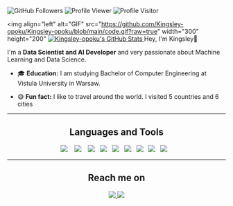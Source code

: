 <img src="https://img.shields.io/github/followers/Kingsley-opoku?label=Followers%20&logo=github" alt="GitHub Followers" /> <img src="https://komarev.com/ghpvc/?username=Kingsley-opoku&label=Profile%20views&color=0e75b6&style=flat" alt="Profile Viewer" /> <img src="https://visitor-badge.glitch.me/badge?page_id=Kingsley-opoku.Kingsley-opoku" alt="Profile Visitor"/>

<img align="left" alt="GIF" src="https://github.com/Kingsley-opoku/Kingsley-opoku/blob/main/code.gif?raw=true" width="300" height="200"
<a href="https://awesome-github-stats.azurewebsites.net/index.html??cardType=level-alternate&theme=github-dark">    <img  alt="Kingsley-opoku's GitHub Stats" src="https://awesome-github-stats.azurewebsites.net/user-stats/Kingsley-opoku?cardType=level-alternate&theme=github-dark" />  </a>
Hey, I'm Kingsley👋

I'm a **Data Scientist and AI Developer** and very passionate about Machine Learning and Data Science.

- 🎓 **Education:** I am studying Bachelor of Computer Engineering at Vistula University in Warsaw. 


- 😅 **Fun fact:** I like to travel around the world. I visited 5 countries and 6 cities

<hr>

<h2 align="center">  Languages and Tools </h2>
<p align="center">
   <img src="https://img.shields.io/badge/-Python-0a2463?logo=python&logoColor=white&style=for-the-badge" />&nbsp;&nbsp;&nbsp;
   <img src="https://img.shields.io/badge/-Numpy-0a2463?logo=numpy&logoColor=white&style=for-the-badge" />&nbsp;&nbsp;&nbsp;
   <img src="https://img.shields.io/badge/-Pandas-0a2463?logo=pandas&logoColor=white&style=for-the-badge" />&nbsp;&nbsp;
  <img src="https://img.shields.io/badge/-Matplotlib-0a2463?logo=matplotlib&logoColor=white&style=for-the-badge" />&nbsp;&nbsp;
  <img src="https://img.shields.io/badge/-Seaborn-0a2463?logo=matplotlib&logoColor=white&style=for-the-badge" />&nbsp;&nbsp;
  <img src="https://img.shields.io/badge/-Streamlit-0a2463?logo=streamlit&logoColor=white&style=for-the-badge" />&nbsp;&nbsp;
  <img src="https://img.shields.io/badge/-Selenium-0a2463?logo=selenium&logoColor=white&style=for-the-badge" />&nbsp;&nbsp;
  <img src="https://img.shields.io/badge/-Beautifulsoup-0a2463?logo=matplotlib&logoColor=white&style=for-the-badge" />&nbsp;&nbsp;
  <img src="https://img.shields.io/badge/-Sklearn-0a2463?logo=scikit-learn&logoColor=white&style=for-the-badge" />&nbsp;&nbsp;&nbsp;
</p>

<hr>
 <div>
  <h2 align="center">  Reach me on </h2>
    <p align="center">
       <a href="https://www.linkedin.com/in/kingsleyopoku" target="_blank">
         <img src="https://img.shields.io/badge/LinkedIn-0077B5?style=for-the-badge&logo=linkedin&logoColor=white"/>
       </a>
       <a href="mailto:kingsley.opoku@mathmods.eu" target="_blank">
         <img src="https://img.shields.io/badge/gmail-%23D14836.svg?&style=for-the-badge&logo=gmail&logoColor=white"/>
       </a>
    </p>
 </div>
